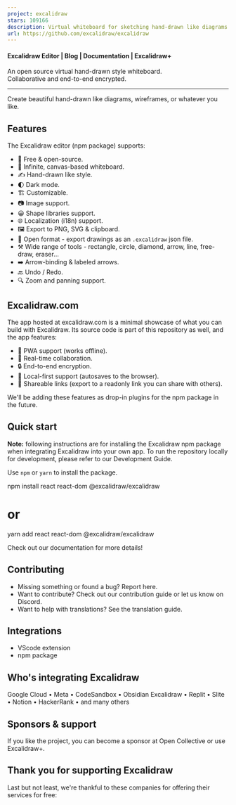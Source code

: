 ```yaml
---
project: excalidraw
stars: 109166
description: Virtual whiteboard for sketching hand-drawn like diagrams
url: https://github.com/excalidraw/excalidraw
---
```


#### Excalidraw Editor | Blog | Documentation | Excalidraw+

An open source virtual hand-drawn style whiteboard.  
Collaborative and end-to-end encrypted.  
  

---------------------------------------------------------------------------------------------------

  

Create beautiful hand-drawn like diagrams, wireframes, or whatever you like.

Features
--------

The Excalidraw editor (npm package) supports:

-   💯 Free & open-source.
-   🎨 Infinite, canvas-based whiteboard.
-   ✍️ Hand-drawn like style.
-   🌓 Dark mode.
-   🏗️ Customizable.
-   📷 Image support.
-   😀 Shape libraries support.
-   🌐 Localization (i18n) support.
-   🖼️ Export to PNG, SVG & clipboard.
-   💾 Open format - export drawings as an `.excalidraw` json file.
-   ⚒️ Wide range of tools - rectangle, circle, diamond, arrow, line, free-draw, eraser...
-   ➡️ Arrow-binding & labeled arrows.
-   🔙 Undo / Redo.
-   🔍 Zoom and panning support.

Excalidraw.com
--------------

The app hosted at excalidraw.com is a minimal showcase of what you can build with Excalidraw. Its source code is part of this repository as well, and the app features:

-   📡 PWA support (works offline).
-   🤼 Real-time collaboration.
-   🔒 End-to-end encryption.
-   💾 Local-first support (autosaves to the browser).
-   🔗 Shareable links (export to a readonly link you can share with others).

We'll be adding these features as drop-in plugins for the npm package in the future.

Quick start
-----------

**Note:** following instructions are for installing the Excalidraw npm package when integrating Excalidraw into your own app. To run the repository locally for development, please refer to our Development Guide.

Use `npm` or `yarn` to install the package.

npm install react react-dom @excalidraw/excalidraw
# or
yarn add react react-dom @excalidraw/excalidraw

Check out our documentation for more details!

Contributing
------------

-   Missing something or found a bug? Report here.
-   Want to contribute? Check out our contribution guide or let us know on Discord.
-   Want to help with translations? See the translation guide.

Integrations
------------

-   VScode extension
-   npm package

Who's integrating Excalidraw
----------------------------

Google Cloud • Meta • CodeSandbox • Obsidian Excalidraw • Replit • Slite • Notion • HackerRank • and many others

Sponsors & support
------------------

If you like the project, you can become a sponsor at Open Collective or use Excalidraw+.

Thank you for supporting Excalidraw
-----------------------------------

Last but not least, we're thankful to these companies for offering their services for free:
